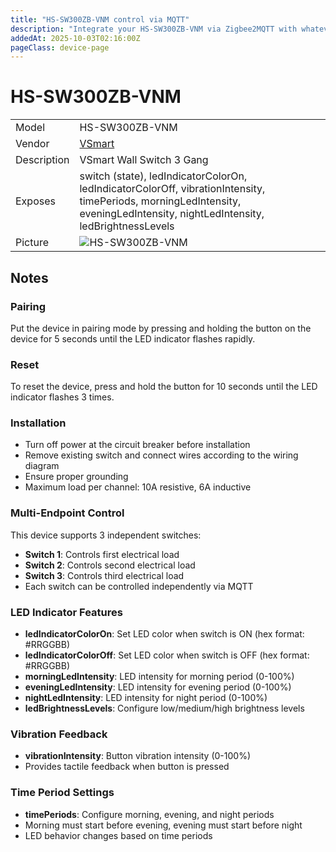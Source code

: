 ```yaml
---
title: "HS-SW300ZB-VNM control via MQTT"
description: "Integrate your HS-SW300ZB-VNM via Zigbee2MQTT with whatever smart home infrastructure you are using without the vendor's bridge or gateway."
addedAt: 2025-10-03T02:16:00Z
pageClass: device-page
---
```


<!-- !!!! -->
<!-- ATTENTION: This file is auto-generated through docgen! -->
<!-- You can only edit the "Notes"-Section between the two comment lines "Notes BEGIN" and "Notes END". -->
<!-- Do not use h1 or h2 heading within "## Notes"-Section. -->
<!-- !!!! -->

# HS-SW300ZB-VNM

|     |     |
|-----|-----|
| Model | HS-SW300ZB-VNM  |
| Vendor  | [VSmart](/supported-devices/#v=VSmart)  |
| Description | VSmart Wall Switch 3 Gang |
| Exposes | switch (state), ledIndicatorColorOn, ledIndicatorColorOff, vibrationIntensity, timePeriods, morningLedIntensity, eveningLedIntensity, nightLedIntensity, ledBrightnessLevels |
| Picture | ![HS-SW300ZB-VNM](https://www.zigbee2mqtt.io/images/devices/HS-SW300ZB-VNM.png) |


<!-- Notes BEGIN: You can edit here. Add "## Notes" headline if not already present. -->
## Notes

### Pairing
Put the device in pairing mode by pressing and holding the button on the device for 5 seconds until the LED indicator flashes rapidly.

### Reset
To reset the device, press and hold the button for 10 seconds until the LED indicator flashes 3 times.

### Installation
- Turn off power at the circuit breaker before installation
- Remove existing switch and connect wires according to the wiring diagram
- Ensure proper grounding
- Maximum load per channel: 10A resistive, 6A inductive

### Multi-Endpoint Control
This device supports 3 independent switches:
- **Switch 1**: Controls first electrical load
- **Switch 2**: Controls second electrical load
- **Switch 3**: Controls third electrical load
- Each switch can be controlled independently via MQTT

### LED Indicator Features
- **ledIndicatorColorOn**: Set LED color when switch is ON (hex format: #RRGGBB)
- **ledIndicatorColorOff**: Set LED color when switch is OFF (hex format: #RRGGBB)
- **morningLedIntensity**: LED intensity for morning period (0-100%)
- **eveningLedIntensity**: LED intensity for evening period (0-100%)
- **nightLedIntensity**: LED intensity for night period (0-100%)
- **ledBrightnessLevels**: Configure low/medium/high brightness levels

### Vibration Feedback
- **vibrationIntensity**: Button vibration intensity (0-100%)
- Provides tactile feedback when button is pressed

### Time Period Settings
- **timePeriods**: Configure morning, evening, and night periods
- Morning must start before evening, evening must start before night
- LED behavior changes based on time periods

<!-- Notes END: Do not edit below this line -->
